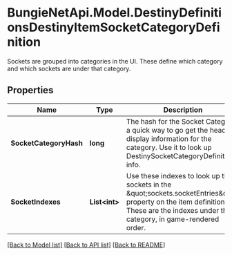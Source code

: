 # BungieNetApi.Model.DestinyDefinitionsDestinyItemSocketCategoryDefinition
Sockets are grouped into categories in the UI. These define which category and which sockets are under that category.
## Properties

Name | Type | Description | Notes
------------ | ------------- | ------------- | -------------
**SocketCategoryHash** | **long** | The hash for the Socket Category: a quick way to go get the header display information for the category. Use it to look up DestinySocketCategoryDefinition info. | [optional] 
**SocketIndexes** | **List&lt;int&gt;** | Use these indexes to look up the sockets in the \&quot;sockets.socketEntries\&quot; property on the item definition. These are the indexes under the category, in game-rendered order. | [optional] 

[[Back to Model list]](../README.md#documentation-for-models) [[Back to API list]](../README.md#documentation-for-api-endpoints) [[Back to README]](../README.md)

